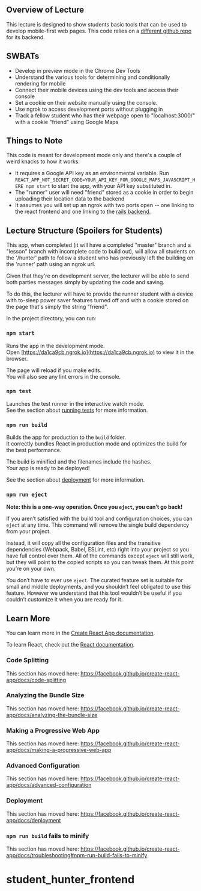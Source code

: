 ## Overview of Lecture

This lecture is designed to show students basic tools that can be used to develop mobile-first web pages. This code relies on a [different github repo](https://github.com/NickyEXE/student_hunter_backend) for its backend.

## SWBATs
* Develop in preview mode in the Chrome Dev Tools
* Understand the various tools for determining and conditionally rendering for mobile
* Connect their mobile devices using the dev tools and access their console
* Set a cookie on their website manually using the console.
* Use ngrok to access development ports without plugging in
* Track a fellow student who has their webpage open to "localhost:3000/" with a cookie "friend" using Google Maps

## Things to Note

This code is meant for development mode only and there's a couple of weird knacks to how it works. 

* It requires a Google API key as an environmental variable. Run `REACT_APP_NOT_SECRET_CODE=YOUR_API_KEY_FOR_GOOGLE_MAPS_JAVASCRIPT_HERE npm start` to start the app, with your API key substituted in.
* The "runner" user will need "friend" stored as a cookie in order to begin uploading their location data to the backend
* It assumes you will set up an ngrok with two ports open -- one linking to the react frontend and one linking to the [rails backend](https://github.com/NickyEXE/student_hunter_backend).

## Lecture Structure (Spoilers for Students)

This app, when completed (it will have a completed "master" branch and a "lesson" branch with incomplete code to build out), will allow all students on the '/hunter' path to follow a student who has previously left the building on the 'runner' path using an ngrok url. 

Given that they're on development server, the lecturer will be able to send both parties messages simply by updating the code and saving.

To do this, the lecturer will have to provide the runner student with a device with to-sleep power saver features turned off and with a cookie stored on the page that's simply the string "friend".










In the project directory, you can run:

### `npm start`

Runs the app in the development mode.<br>
Open [https://da1ca9cb.ngrok.io](https://da1ca9cb.ngrok.io) to view it in the browser.

The page will reload if you make edits.<br>
You will also see any lint errors in the console.

### `npm test`

Launches the test runner in the interactive watch mode.<br>
See the section about [running tests](https://facebook.github.io/create-react-app/docs/running-tests) for more information.

### `npm run build`

Builds the app for production to the `build` folder.<br>
It correctly bundles React in production mode and optimizes the build for the best performance.

The build is minified and the filenames include the hashes.<br>
Your app is ready to be deployed!

See the section about [deployment](https://facebook.github.io/create-react-app/docs/deployment) for more information.

### `npm run eject`

**Note: this is a one-way operation. Once you `eject`, you can’t go back!**

If you aren’t satisfied with the build tool and configuration choices, you can `eject` at any time. This command will remove the single build dependency from your project.

Instead, it will copy all the configuration files and the transitive dependencies (Webpack, Babel, ESLint, etc) right into your project so you have full control over them. All of the commands except `eject` will still work, but they will point to the copied scripts so you can tweak them. At this point you’re on your own.

You don’t have to ever use `eject`. The curated feature set is suitable for small and middle deployments, and you shouldn’t feel obligated to use this feature. However we understand that this tool wouldn’t be useful if you couldn’t customize it when you are ready for it.

## Learn More

You can learn more in the [Create React App documentation](https://facebook.github.io/create-react-app/docs/getting-started).

To learn React, check out the [React documentation](https://reactjs.org/).

### Code Splitting

This section has moved here: https://facebook.github.io/create-react-app/docs/code-splitting

### Analyzing the Bundle Size

This section has moved here: https://facebook.github.io/create-react-app/docs/analyzing-the-bundle-size

### Making a Progressive Web App

This section has moved here: https://facebook.github.io/create-react-app/docs/making-a-progressive-web-app

### Advanced Configuration

This section has moved here: https://facebook.github.io/create-react-app/docs/advanced-configuration

### Deployment

This section has moved here: https://facebook.github.io/create-react-app/docs/deployment

### `npm run build` fails to minify

This section has moved here: https://facebook.github.io/create-react-app/docs/troubleshooting#npm-run-build-fails-to-minify
# student_hunter_frontend
